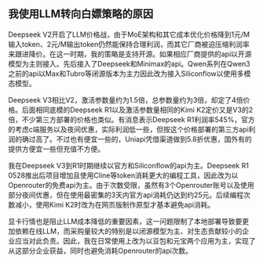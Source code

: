  ## 我使用LLM转向白嫖策略的原因

Deepseek V2开启了LLM价格战，由于MoE架构和其它成本优化价格降到1元/M输入token、2元/M输出token仍然能保持合理利润，而其它厂商被迫压缩利润率来跟进降价。在这一时期，我的策略是支持开源。如果相应厂商提供的api以开源模型为主则接入。先后接入了Deepseek和Minimax的api。Qwen系列在Qwen3之前的api以Max和Tubro等闭源版本为主力因此改为接入Siliconflow以使用多模态模型。

Deepseek V3相比V2，激活参数量约为1.5倍，总参数量约为3倍，却定了4倍价格。后面相同底模的Deepseek R1以及激活参数量相同的Kimi K2定价又是V3的2倍，不少第三方部署的价格也类似。有消息表示Deepseek R1利润率545%，官方的考虑c端服务以及夜间优惠，实际利润低一些，但按这个价格部署的第三方api利润的确过高了。不过也有便宜一些的，Uniapi凭借渠道做到5.8折优惠，国外有的提供方便宜一些但充值不方便。

我在Deepseek V3到R1时期继续以官方和Siliconflow的api为主。Deepseek R1 0528推出后项目增加且使用Cline等token消耗更大的编程工具，因此改为以Openrouter的免费api为主。由于次数受限，虽然有3个Openrouter账号以及使用部分夜间优惠，但在使用最密集的3天内官方api消耗仍达到约25元。后续编程次数减小，使用Kimi K2时改为在网页版制作原型才基本避免api消耗。

显卡行情也是阻止LLM成本降低的重要因素，这一问题限制了本地部署导致要更加依赖在线LLM，而采购量较大的特别是以闭源模型为主、对生态贡献较小的企业应当对此负责。因此，我在日常使用上改为以豆包和元宝两个应用为主，实现了从这部分企业获益，同时也避免消耗Openrouter的api次数。